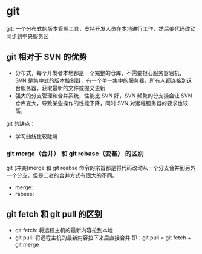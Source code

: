 # git

git: 一个分布式的版本管理工具，支持开发人员在本地进行工作，然后姜代码改动同步到中央服务区

## git 相对于 SVN 的优势

- 分布式，每个开发者本地都是一个完整的仓库，不需要担心服务器宕机， SVN 是集中式的版本控制器，有一个单一集中的服务器，所有人都连接到这台服务器，获取最新的文件或提交更新
- 强大的分支管理和合并系统，性能比 SVN 好，SVN 频繁的分支操会让 SVN 仓库变大，导致某些操作的性能下降，同时 SVN 对远程服务器的要求也较高，

git 的缺点：

- 学习曲线比较陡峭

### git merge（合并） 和 git rebase（变基） 的区别

git (冲突)merge 和 git reabse 命令的宗旨都是将代码改动从一个分支合并到另外一个分支，但是二者的合并方式有很大的不同。

- merge:
- rabese:

## git fetch 和 git pull 的区别

- git fetch: 将远程主机的最新内容拉到本地
- git pull: 将远程主机的最新内容拉下来后直接合并 即：git pull = git fetch + git merge
